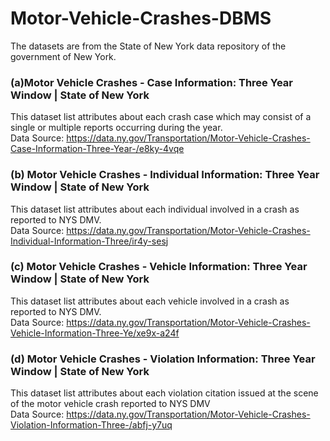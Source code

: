 # Motor-Vehicle-Crashes-DBMS

The datasets are from the State of New York data repository of the government of New York.

### (a)Motor Vehicle Crashes - Case Information: Three Year Window | State of New York
This dataset list attributes about each crash case which may consist of a single or multiple reports occurring during the year.\
Data Source: https://data.ny.gov/Transportation/Motor-Vehicle-Crashes-Case-Information-Three-Year-/e8ky-4vqe

### (b) Motor Vehicle Crashes - Individual Information: Three Year Window | State of New York
This dataset list attributes about each individual involved in a crash as reported to NYS DMV.\
Data Source: https://data.ny.gov/Transportation/Motor-Vehicle-Crashes-Individual-Information-Three/ir4y-sesj

### (c) Motor Vehicle Crashes - Vehicle Information: Three Year Window | State of New York
This dataset list attributes about each vehicle involved in a crash as reported to NYS DMV.\
Data Source: https://data.ny.gov/Transportation/Motor-Vehicle-Crashes-Vehicle-Information-Three-Ye/xe9x-a24f

### (d) Motor Vehicle Crashes - Violation Information: Three Year Window | State of New York
This dataset list attributes about each violation citation issued at the scene of the motor vehicle crash reported to NYS DMV\
Data Source: https://data.ny.gov/Transportation/Motor-Vehicle-Crashes-Violation-Information-Three-/abfj-y7uq

